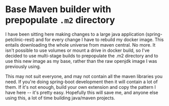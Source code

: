 # Base Maven builder with prepopulate `.m2` directory

I have been sitting here making changes to a large java application (spring-petclinic-rest) and for every change I have to rebuild my docker image. This entails downloading the whole universe from maven central. No more. It isn't possible to use volumes or mount a drive in docker build, so I've decided to use multi-stage builds to prepopulate the .m2 directory and to use this new image as my base, rather than the raw openjdk image I was previously using.

This may not suit everyone, and may not contain all the maven libraries you need. If you're doing spring-boot development then it will contain a lot of them. If it's not enough, build your own extension and copy the pattern I have here -- it's pretty easy. Hopefully this will save me, and anyone else using this, a lot of time building java/maven projects.
